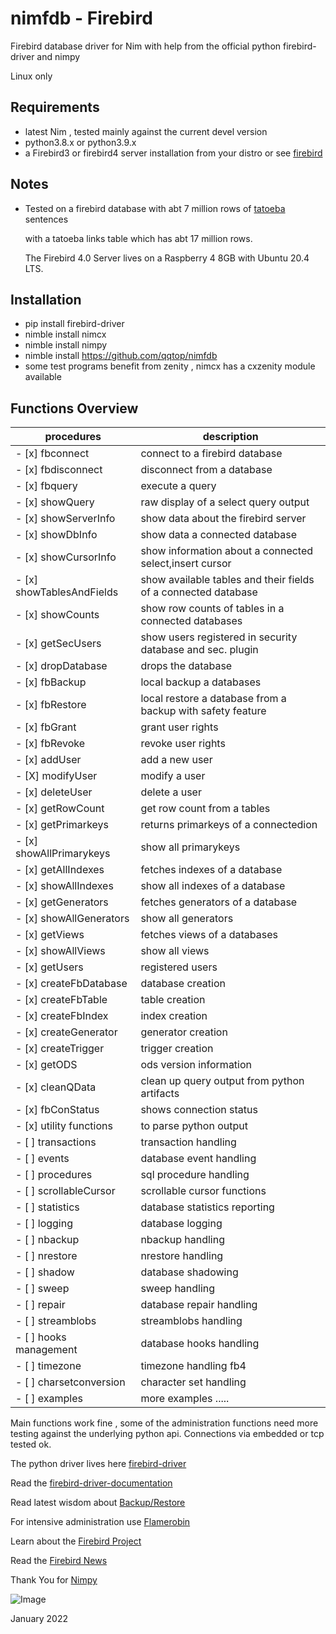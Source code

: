 # nimfdb   -  Firebird


Firebird database driver for Nim 
with help from the official python firebird-driver and nimpy


Linux only


Requirements
-------------------

 - latest Nim , tested mainly against the current devel version
 - python3.8.x or python3.9.x
 - a Firebird3 or firebird4 server installation from your distro
   or see [firebird](https://firebirdsql.org/en/firebird-4-0-1/)
 
Notes 
------------------- 
 - Tested on a firebird database with abt 7 million rows of [tatoeba](https://tatoeba.org/eng/) sentences

   with a tatoeba links table which has abt 17 million rows. 
   
   The Firebird 4.0  Server lives on a Raspberry 4 8GB  with Ubuntu 20.4 LTS.  
  

Installation
-------------------
 - pip install firebird-driver
 - nimble install nimcx
 - nimble install nimpy
 - nimble install https://github.com/qqtop/nimfdb 
 - some test programs benefit from zenity , nimcx has a cxzenity module available

Functions Overview
-------------------

| procedures                 | description                                                      | 
|----------------------------|------------------------------------------------------------------|
|  - [x] fbconnect           | connect to a firebird database                                   |
|  - [x] fbdisconnect        | disconnect from a database                                       |
|  - [x] fbquery             | execute a query                                                  | 
|  - [x] showQuery           | raw display of a select query output                             |
|  - [x] showServerInfo      | show data about the firebird server                              |
|  - [x] showDbInfo          | show data a connected database                                   |
|  - [x] showCursorInfo      | show information about a connected select,insert cursor          |
|  - [x] showTablesAndFields | show available tables and their fields of a connected database   |
|  - [x] showCounts          | show row counts of tables in a connected databases               |
|  - [x] getSecUsers         | show users registered in security database and sec. plugin       |
|  - [x] dropDatabase        | drops the database                                               |
|  - [x] fbBackup            | local backup a databases                                         |
|  - [x] fbRestore           | local restore a database from a backup with safety feature       |
|  - [x] fbGrant             | grant user rights                                                |
|  - [x] fbRevoke            | revoke user rights                                               |
|  - [x] addUser             | add a new user                                                   |
|  - [X] modifyUser          | modify a user                                                    |
|  - [x] deleteUser          | delete a user                                                    |
|  - [x] getRowCount         | get row count from a tables                                      |
|  - [x] getPrimarkeys       | returns primarkeys of a connectedion                             |
|  - [x] showAllPrimarykeys  | show all primarykeys                                             |
|  - [x] getAllIndexes       | fetches indexes of a database                                    |
|  - [x] showAllIndexes      | show all indexes of a database                                   |
|  - [x] getGenerators       | fetches generators of a database                                 |
|  - [x] showAllGenerators   | show all generators                                              |
|  - [x] getViews            | fetches views of a databases                                     |
|  - [x] showAllViews        | show all views                                                   |
|  - [x] getUsers            | registered users                                                 |
|  - [x] createFbDatabase    | database creation                                                |
|  - [x] createFbTable       | table creation                                                   |
|  - [x] createFbIndex       | index creation                                                   |
|  - [x] createGenerator     | generator creation                                               |
|  - [x] createTrigger       | trigger creation                                                 |
|  - [x] getODS              | ods version information                                          |
|  - [x] cleanQData          | clean up query output from python artifacts                      |
|  - [x] fbConStatus         | shows connection status                                          |
|  - [x] utility functions   | to parse python output                                           |
|  - [ ] transactions        | transaction handling                                             |
|  - [ ] events              | database event handling                                          |
|  - [ ] procedures          | sql procedure handling                                           |
|  - [ ] scrollableCursor    | scrollable cursor functions                                      |
|  - [ ] statistics          | database statistics reporting                                    |
|  - [ ] logging             | database logging                                                 |
|  - [ ] nbackup             | nbackup handling                                                 |
|  - [ ] nrestore            | nrestore handling                                                |
|  - [ ] shadow              | database shadowing                                               |
|  - [ ] sweep               | sweep handling                                                   |
|  - [ ] repair              | database repair handling                                         |
|  - [ ] streamblobs         | streamblobs handling                                             |
|  - [ ] hooks management    | database hooks handling                                          |
|  - [ ] timezone            | timezone handling    fb4                                         |
|  - [ ] charsetconversion   | character set handling                                           |
|  - [ ] examples            | more examples .....                                              |



Main functions work fine , some of the administration functions
need more testing against the underlying python api.
Connections via embedded or tcp tested ok.



The python driver lives here [firebird-driver](https://github.com/FirebirdSQL/python3-driver) 

Read the [firebird-driver-documentation](https://firebird-driver.readthedocs.io/en/latest/index.html)

Read latest wisdom about [Backup/Restore ](https://ib-aid.com/articles/firebird-gbak-backup-tips-and-tricks)

For intensive administration use [Flamerobin](https://github.com/mariuz/flamerobin) 

Learn about the [Firebird Project](https://www.firebirdsql.org/en/start/)

Read the [Firebird News](https://www.firebirdnews.org/)

Thank You for [Nimpy](https://github.com/yglukhov/nimpy)


![Image](http://qqtop.github.io/qqtop1.png?raw=true)

January 2022


